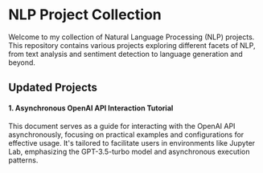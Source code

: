 # NLP Project Collection

Welcome to my collection of Natural Language Processing (NLP) projects. This repository contains various projects exploring different facets of NLP, from text analysis and sentiment detection to language generation and beyond.

## Updated Projects

#### 1. Asynchronous OpenAI API Interaction Tutorial

This document serves as a guide for interacting with the OpenAI API asynchronously, focusing on practical examples and configurations for effective usage. It's tailored to facilitate users in environments like Jupyter Lab, emphasizing the GPT-3.5-turbo model and asynchronous execution patterns.
